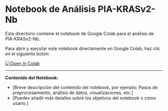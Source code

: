 # Notebook de Análisis PIA-KRASv2-Nb

Este directorio contiene el notebook de Google Colab para el análisis de PIA-KRASv2-Nb.

Para abrir y ejecutar este notebook directamente en Google Colab, haz clic en el siguiente botón:

[![Open In Colab](https://colab.research.google.com/assets/colab-badge.svg)]([TU_URL_COLAB_AQUI](https://colab.research.google.com/drive/1qyyJtn2fAQABQcl6zN6a3IkVf89yknDh#scrollTo=wQ4ZyfQJD15D))

---

**Contenido del Notebook:**
* [Breve descripción del contenido del notebook, por ejemplo: Pasos de preprocesamiento, análisis de datos, visualizaciones, etc.]
* [Puedes añadir más detalles sobre los objetivos del notebook o cómo usarlo.]
